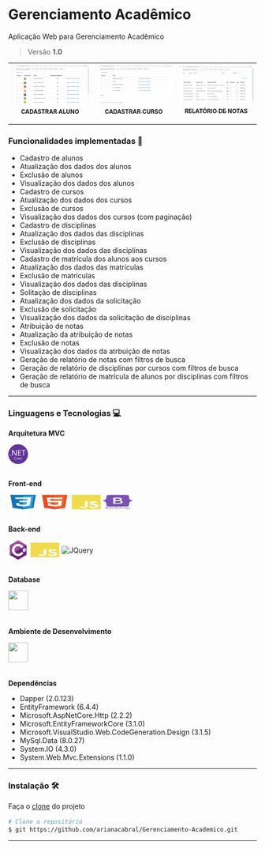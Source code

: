 # Gerenciamento Acadêmico 

Aplicação Web para Gerenciamento Acadêmico
> Versão **1.0** 

| [<img src="src/Demo_Cadastrar_Aluno_Atualizado.gif" width="330px;"/><br /><sub>CADASTRAR ALUNO</sub>](src/Demo_Cadastrar_Aluno_Atualizado.gif)<br /> |[<img src="src/Demo_Cadastrar_Curso.gif" width="330px;"/><br /><sub>CADASTRAR CURSO</sub>](src/Demo_Cadastrar_Curso.gif)<br /> | [<img src="src/Demo_Relatorio_Notas.gif" width="330px;"/><br /><sub>RELATÓRIO DE NOTAS</sub>](src/Demo_Relatorio_Notas.gif)<br /> |
| :---: | :---: | :---: |

---
### Funcionalidades implementadas 📖

+ Cadastro de alunos
+ Atualização dos dados dos alunos
+ Exclusão de alunos
+ Visualização dos dados dos alunos 
+ Cadastro de cursos
+ Atualização dos dados dos cursos
+ Exclusão de cursos
+ Visualização dos dados dos cursos (com paginação)
+ Cadastro de disciplinas 
+ Atualização dos dados das disciplinas
+ Exclusão de disciplinas
+ Visualização dos dados das disciplinas
+ Cadastro de matrícula dos alunos aos cursos
+ Atualização dos dados das matrículas
+ Exclusão de matrículas
+ Visualização dos dados das disciplinas
+ Solitação de disciplinas
+ Atualização dos dados da solicitação 
+ Exclusão de solicitação 
+ Visualização dos dados da solicitação de disciplinas
+ Atribuição de notas
+ Atualização da atribuição de notas
+ Exclusão de notas
+ Visualização dos dados da atrbuição de notas
+ Geração de relatório de notas com filtros de busca
+ Geração de relatório de disciplinas por cursos com filtros de busca
+ Geração de relatório de matrícula de alunos por disciplinas com filtros de busca

---

### Linguagens e Tecnologias 💻

**Arquitetura MVC** 

<div style="display: inline_block">
   <img align="center" height="40" width="40" src="https://raw.githubusercontent.com/devicons/devicon/master/icons/dotnetcore/dotnetcore-original.svg">
</div>

</br>

**Front-end** 

<div style="display: inline_block">
   <img align="center" alt="CSS" height="30" width="60" src="https://raw.githubusercontent.com/devicons/devicon/master/icons/css3/css3-original.svg">
  <img align="center" alt="HTML" height="30" width="60" src="https://raw.githubusercontent.com/devicons/devicon/master/icons/html5/html5-original.svg">
  <img align="center" alt="Js" height="30" width="60" src="https://raw.githubusercontent.com/devicons/devicon/master/icons/javascript/javascript-plain.svg">
  <img align="center" alt="Bootstrap" height="30" width="60" src="https://raw.githubusercontent.com/devicons/devicon/master/icons/bootstrap/bootstrap-plain-wordmark.svg"> 
</div>

</br>

**Back-end** 

<div style="display: inline_block">
  <img align="center" alt="Csharp" height="40" width="40" src="https://raw.githubusercontent.com/devicons/devicon/master/icons/csharp/csharp-original.svg">
  <img align="center" alt="Js" height="30" width="60" src="https://raw.githubusercontent.com/devicons/devicon/master/icons/javascript/javascript-plain.svg">
  <img align="center" alt="JQuery" height="30" width="40" src="https://avatars.githubusercontent.com/u/70142?s=200&v=4">
</div>

</br>

**Database**

<div style="display: inline_block">
  <a href="https://www.mysql.com/"><img src="https://cdn.jsdelivr.net/gh/devicons/devicon/icons/mysql/mysql-plain.svg" height="40" width="40" /></a>
</div>

</br>

**Ambiente de Desenvolvimento** 

<div style="display: inline_block">
  <a href="https://visualstudio.microsoft.com/"><img src="https://cdn.jsdelivr.net/gh/devicons/devicon/icons/visualstudio/visualstudio-plain.svg" height="40" width="40" /></a>
</div>

</br>

**Dependências**

+ Dapper (2.0.123)
+ EntityFramework (6.4.4)
+ Microsoft.AspNetCore.Http (2.2.2)
+ Microsoft.EntityFrameworkCore (3.1.0)
+ Microsoft.VisualStudio.Web.CodeGeneration.Design (3.1.5)
+ MySql.Data (8.0.27)
+ System.IO (4.3.0)
+ System.Web.Mvc.Extensions (1.1.0)

---

### Instalação 🛠

Faça o <a href="https://github.com/arianacabral/Gerenciamento-Academico.git">clone</a> do projeto

```bash
# Clone o repositório
$ git https://github.com/arianacabral/Gerenciamento-Academico.git
```

---

